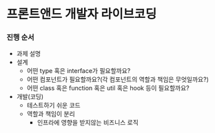 # 프론트앤드 개발자 라이브코딩
### 진행 순서
- 과제 설명 
- 설계
  - 어떤 type 혹은 interface가 필요할까요?
  - 어떤 컴포넌트가 필요할까요?(각 컴포넌트의 역할과 책임은 무엇일까요?)
  - 어떤 class 혹은 function 혹은 util 혹은 hook 등이 필요할까요?
- 개발(코딩)
  - 테스트하기 쉬운 코드
  - 역할과 책임이 분리
    - 인프라에 영향을 받지않는 비즈니스 로직
